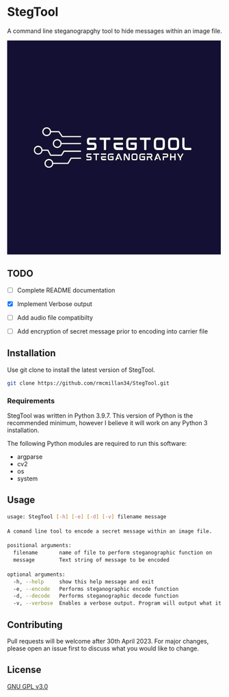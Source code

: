 # StegTool
A command line steganograpghy tool to hide messages within an image file.


![alt text](https://github.com/rmcmillan34/StegTool/blob/main/encoded/steg_logo.png?raw=true)

## TODO
- [ ] Complete README documentation
- [x] Implement Verbose output
- [ ] Add audio file compatibilty
- [ ] Add encryption of secret message prior to encoding into carrier file


## Installation

Use git clone to install the latest version of StegTool.

```bash
git clone https://github.com/rmcmillan34/StegTool.git
```

### Requirements
StegTool was written in Python 3.9.7. This version of Python is the recommended minimum, however I believe it will work on any Python 3 installation.

The following Python modules are required to run this software:

- argparse
- cv2
- os
- system

## Usage

```bash output
usage: StegTool [-h] [-e] [-d] [-v] filename message

A comand line tool to encode a secret message within an image file.

positional arguments:
  filename       name of file to perform steganographic function on
  message        Text string of message to be encoded

optional arguments:
  -h, --help     show this help message and exit
  -e, --encode   Performs steganographic encode function
  -d, --decode   Performs steganographic decode function
  -v, --verbose  Enables a verbose output. Program will output what it is doing.
```

## Contributing

Pull requests will be welcome after 30th April 2023. For major changes, please open an issue first 
to discuss what you would like to change.


## License

[GNU GPL v3.0](https://www.gnu.org/licenses/gpl-3.0.en.html)
